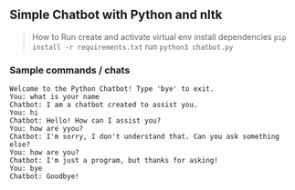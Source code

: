 ## Simple Chatbot with Python and nltk
> How to Run
> create and activate virtual env
> install dependencies ```pip install -r requirements.txt```
> run ```python3 chatbot.py```

### Sample commands / chats
```shell
Welcome to the Python Chatbot! Type 'bye' to exit.
You: what is your name
Chatbot: I am a chatbot created to assist you.
You: hi
Chatbot: Hello! How can I assist you?
You: how are yyou?
Chatbot: I'm sorry, I don't understand that. Can you ask something else?
You: how are you?
Chatbot: I'm just a program, but thanks for asking!
You: bye
Chatbot: Goodbye!

```